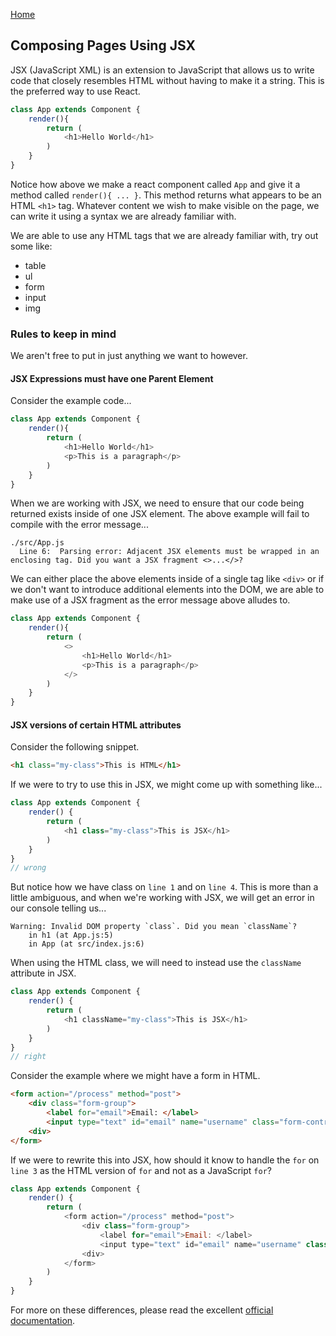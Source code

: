 [Home](https://github.com/wgoode3/react-notes/blob/master/README.md)

## Composing Pages Using JSX

JSX (JavaScript XML) is an extension to JavaScript that allows us to write code that closely resembles HTML without having to make it a string. This is the preferred way to use React.

```javascript
class App extends Component {
    render(){
        return (
            <h1>Hello World</h1>
        )
    }
}
```

Notice how above we make a react component called ```App``` and give it a method called ```render(){ ... }```. This method returns what appears to be an HTML ```<h1>``` tag. Whatever content we wish to make visible on the page, we can write it using a syntax we are already familiar with. 

We are able to use any HTML tags that we are already familiar with, try out some like:

* table
* ul 
* form
* input
* img

### Rules to keep in mind

We aren't free to put in just anything we want to however.

#### JSX Expressions must have one Parent Element

Consider the example code...

```javascript
class App extends Component {
    render(){
        return (
            <h1>Hello World</h1>
            <p>This is a paragraph</p>
        )
    }
}
```

When we are working with JSX, we need to ensure that our code being returned exists inside of one JSX element. The above example will fail to compile with the error message...

```
./src/App.js
  Line 6:  Parsing error: Adjacent JSX elements must be wrapped in an enclosing tag. Did you want a JSX fragment <>...</>?
```

We can either place the above elements inside of a single tag like ```<div>``` or if we don't want to introduce additional elements into the DOM, we are able to make use of a JSX fragment as the error message above alludes to.

```javascript
class App extends Component {
    render(){
        return (
            <>
                <h1>Hello World</h1>
                <p>This is a paragraph</p>
            </>
        )
    }
}
```

#### JSX versions of certain HTML attributes

Consider the following snippet.

```HTML
<h1 class="my-class">This is HTML</h1>
```

If we were to try to use this in JSX, we might come up with something like...

```Javascript
class App extends Component {
    render() {
        return (
            <h1 class="my-class">This is JSX</h1>
        )
    }
}
// wrong
```

But notice how we have class on ```line 1``` and on ```line 4```. This is more than a little ambiguous, and when we're working with JSX, we will get an error in our console telling us...

```
Warning: Invalid DOM property `class`. Did you mean `className`?
    in h1 (at App.js:5)
    in App (at src/index.js:6)
```

When using the HTML class, we will need to instead use the ```className``` attribute in JSX.

```Javascript
class App extends Component {
    render() {
        return (
            <h1 className="my-class">This is JSX</h1>
        )
    }
}
// right
```

Consider the example where we might have a form in HTML.

```HTML
<form action="/process" method="post">
    <div class="form-group">
        <label for="email">Email: </label>
        <input type="text" id="email" name="username" class="form-control" />
    <div>
</form>
```

If we were to rewrite this into JSX, how should it know to handle the ```for``` on ```line 3``` as the HTML version of ```for``` and not as a JavaScript ```for```?

```Javascript
class App extends Component {
    render() {
        return (
            <form action="/process" method="post">
                <div class="form-group">
                    <label for="email">Email: </label>
                    <input type="text" id="email" name="username" class="form-control" />
                <div>
            </form>
        )
    }
}
```

For more on these differences, please read the excellent [official documentation](https://reactjs.org/docs/dom-elements.html).